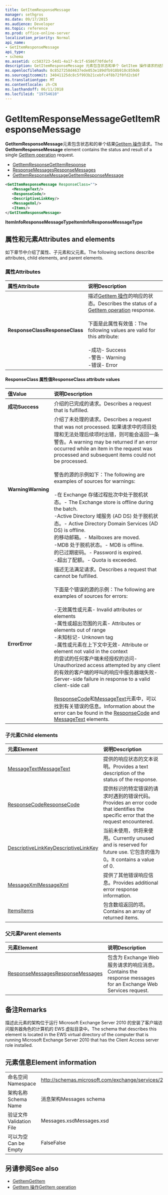 ```yaml
---
title: GetItemResponseMessage
manager: sethgros
ms.date: 09/17/2015
ms.audience: Developer
ms.topic: reference
ms.prod: office-online-server
localization_priority: Normal
api_name:
- GetItemResponseMessage
api_type:
- schema
ms.assetid: cc583723-54d1-4a17-8c1f-6586f70fdefd
description: GetItemResponseMessage 元素包含状态和单个 GetItem 操作请求的结果。
ms.openlocfilehash: 0c8527258d4637ede053e189dfb918b910c859d6
ms.sourcegitcommit: 34041125dc8c5f993b21cebfc4f8b72f0fd2cb6f
ms.translationtype: MT
ms.contentlocale: zh-CN
ms.lasthandoff: 06/11/2018
ms.locfileid: "19754610"
---
```

# <a name="getitemresponsemessage"></a><span data-ttu-id="10e0a-103">GetItemResponseMessage</span><span class="sxs-lookup"><span data-stu-id="10e0a-103">GetItemResponseMessage</span></span>

<span data-ttu-id="10e0a-104">**GetItemResponseMessage**元素包含状态和的单个结果[GetItem 操作](getitem-operation.md)请求。</span><span class="sxs-lookup"><span data-stu-id="10e0a-104">The **GetItemResponseMessage** element contains the status and result of a single [GetItem operation](getitem-operation.md) request.</span></span> 
  
- [<span data-ttu-id="10e0a-105">GetItemResponse</span><span class="sxs-lookup"><span data-stu-id="10e0a-105">GetItemResponse</span></span>](getitemresponse.md) 
- [<span data-ttu-id="10e0a-106">ResponseMessages</span><span class="sxs-lookup"><span data-stu-id="10e0a-106">ResponseMessages</span></span>](responsemessages.md)
- [<span data-ttu-id="10e0a-107">GetItemResponseMessage</span><span class="sxs-lookup"><span data-stu-id="10e0a-107">GetItemResponseMessage</span></span>](getitemresponsemessage.md)
  
```xml
<GetItemResponseMessage ResponseClass="">
   <MessageText/>
   <ResponseCode/>
   <DescriptiveLinkKey/>
   <MessageXml/>
   <Items/>
</GetItemResponseMessage>
```

<span data-ttu-id="10e0a-108">**ItemInfoResponseMessageType**</span><span class="sxs-lookup"><span data-stu-id="10e0a-108">**ItemInfoResponseMessageType**</span></span>

## <a name="attributes-and-elements"></a><span data-ttu-id="10e0a-109">属性和元素</span><span class="sxs-lookup"><span data-stu-id="10e0a-109">Attributes and elements</span></span>

<span data-ttu-id="10e0a-110">如下章节中介绍了属性、子元素和父元素。</span><span class="sxs-lookup"><span data-stu-id="10e0a-110">The following sections describe attributes, child elements, and parent elements.</span></span>
  
### <a name="attributes"></a><span data-ttu-id="10e0a-111">属性</span><span class="sxs-lookup"><span data-stu-id="10e0a-111">Attributes</span></span>

|<span data-ttu-id="10e0a-112">**属性**</span><span class="sxs-lookup"><span data-stu-id="10e0a-112">**Attribute**</span></span>|<span data-ttu-id="10e0a-113">**说明**</span><span class="sxs-lookup"><span data-stu-id="10e0a-113">**Description**</span></span>|
|:-----|:-----|
|<span data-ttu-id="10e0a-114">**ResponseClass**</span><span class="sxs-lookup"><span data-stu-id="10e0a-114">**ResponseClass**</span></span> <br/> | <span data-ttu-id="10e0a-115">描述[GetItem 操作](getitem-operation.md)的响应的状态。</span><span class="sxs-lookup"><span data-stu-id="10e0a-115">Describes the status of a [GetItem operation](getitem-operation.md) response.</span></span> <br/><br/><span data-ttu-id="10e0a-116">下面是此属性有效值：</span><span class="sxs-lookup"><span data-stu-id="10e0a-116">The following values are valid for this attribute:</span></span><br/><br/><span data-ttu-id="10e0a-117">-成功</span><span class="sxs-lookup"><span data-stu-id="10e0a-117">- Success</span></span><br/><span data-ttu-id="10e0a-118">-警告</span><span class="sxs-lookup"><span data-stu-id="10e0a-118">- Warning</span></span><br/><span data-ttu-id="10e0a-119">-错误</span><span class="sxs-lookup"><span data-stu-id="10e0a-119">- Error</span></span> |
   
#### <a name="responseclass-attribute-values"></a><span data-ttu-id="10e0a-120">ResponseClass 属性值</span><span class="sxs-lookup"><span data-stu-id="10e0a-120">ResponseClass attribute values</span></span>

|<span data-ttu-id="10e0a-121">**值**</span><span class="sxs-lookup"><span data-stu-id="10e0a-121">**Value**</span></span>|<span data-ttu-id="10e0a-122">**说明**</span><span class="sxs-lookup"><span data-stu-id="10e0a-122">**Description**</span></span>|
|:-----|:-----|
|<span data-ttu-id="10e0a-123">**成功**</span><span class="sxs-lookup"><span data-stu-id="10e0a-123">**Success**</span></span> <br/> |<span data-ttu-id="10e0a-124">介绍的已完成的请求。</span><span class="sxs-lookup"><span data-stu-id="10e0a-124">Describes a request that is fulfilled.</span></span>  <br/> |
|<span data-ttu-id="10e0a-125">**Warning**</span><span class="sxs-lookup"><span data-stu-id="10e0a-125">**Warning**</span></span> <br/> | <span data-ttu-id="10e0a-126">介绍了未处理的请求。</span><span class="sxs-lookup"><span data-stu-id="10e0a-126">Describes a request that was not processed.</span></span> <span data-ttu-id="10e0a-127">如果请求中的项目处理和无法处理后续项时出错，则可能会返回一条警告。</span><span class="sxs-lookup"><span data-stu-id="10e0a-127">A warning may be returned if an error occurred while an item in the request was processed and subsequent items could not be processed.</span></span><br/><br/><span data-ttu-id="10e0a-128">警告的源的示例如下：</span><span class="sxs-lookup"><span data-stu-id="10e0a-128">The following are examples of sources for warnings:</span></span><br/><br/><span data-ttu-id="10e0a-129">-在 Exchange 存储过程批次中处于脱机状态。</span><span class="sxs-lookup"><span data-stu-id="10e0a-129">- The Exchange store is offline during the batch.</span></span><br/><span data-ttu-id="10e0a-130">-Active Directory 域服务 (AD DS) 处于脱机状态。</span><span class="sxs-lookup"><span data-stu-id="10e0a-130">- Active Directory Domain Services (AD DS) is offline.</span></span><br/><span data-ttu-id="10e0a-131">的移动邮箱。</span><span class="sxs-lookup"><span data-stu-id="10e0a-131">- Mailboxes are moved.</span></span><br/><span data-ttu-id="10e0a-132">-MDB 处于脱机状态。</span><span class="sxs-lookup"><span data-stu-id="10e0a-132">- MDB is offline.</span></span><br/><span data-ttu-id="10e0a-133">的已过期密码。</span><span class="sxs-lookup"><span data-stu-id="10e0a-133">- Password is expired.</span></span>  <br/><span data-ttu-id="10e0a-134">-超出了配额。</span><span class="sxs-lookup"><span data-stu-id="10e0a-134">- Quota is exceeded.</span></span> |
|<span data-ttu-id="10e0a-135">**Error**</span><span class="sxs-lookup"><span data-stu-id="10e0a-135">**Error**</span></span> <br/> | <span data-ttu-id="10e0a-136">描述无法满足请求。</span><span class="sxs-lookup"><span data-stu-id="10e0a-136">Describes a request that cannot be fulfilled.</span></span><br/><br/><span data-ttu-id="10e0a-137">下面是个错误的源的示例：</span><span class="sxs-lookup"><span data-stu-id="10e0a-137">The following are examples of sources for errors:</span></span><br/><br/><span data-ttu-id="10e0a-138">-无效属性或元素</span><span class="sxs-lookup"><span data-stu-id="10e0a-138">- Invalid attributes or elements</span></span><br/><span data-ttu-id="10e0a-139">-属性或超出范围的元素</span><span class="sxs-lookup"><span data-stu-id="10e0a-139">- Attributes or elements out of range</span></span><br/><span data-ttu-id="10e0a-140">-未知标记</span><span class="sxs-lookup"><span data-stu-id="10e0a-140">- Unknown tag</span></span><br/><span data-ttu-id="10e0a-141">-属性或元素在上下文中无效</span><span class="sxs-lookup"><span data-stu-id="10e0a-141">- Attribute or element not valid in the context</span></span><br/><span data-ttu-id="10e0a-142">的尝试的任何客户端未经授权的访问</span><span class="sxs-lookup"><span data-stu-id="10e0a-142">- Unauthorized access attempted by any client</span></span><br/><span data-ttu-id="10e0a-143">的有效的客户端的呼叫的响应中服务器端失败</span><span class="sxs-lookup"><span data-stu-id="10e0a-143">- Server-side failure in response to a valid client-side call</span></span><br/><br/><span data-ttu-id="10e0a-144">[ResponseCode](responsecode.md)和[MessageText](messagetext.md)元素中，可以找到有关错误的信息。</span><span class="sxs-lookup"><span data-stu-id="10e0a-144">Information about the error can be found in the [ResponseCode](responsecode.md) and [MessageText](messagetext.md) elements.</span></span> |
   
### <a name="child-elements"></a><span data-ttu-id="10e0a-145">子元素</span><span class="sxs-lookup"><span data-stu-id="10e0a-145">Child elements</span></span>

|<span data-ttu-id="10e0a-146">**元素**</span><span class="sxs-lookup"><span data-stu-id="10e0a-146">**Element**</span></span>|<span data-ttu-id="10e0a-147">**说明**</span><span class="sxs-lookup"><span data-stu-id="10e0a-147">**Description**</span></span>|
|:-----|:-----|
|[<span data-ttu-id="10e0a-148">MessageText</span><span class="sxs-lookup"><span data-stu-id="10e0a-148">MessageText</span></span>](messagetext.md) <br/> |<span data-ttu-id="10e0a-149">提供的响应状态的文本说明。</span><span class="sxs-lookup"><span data-stu-id="10e0a-149">Provides a text description of the status of the response.</span></span>  <br/> |
|[<span data-ttu-id="10e0a-150">ResponseCode</span><span class="sxs-lookup"><span data-stu-id="10e0a-150">ResponseCode</span></span>](responsecode.md) <br/> |<span data-ttu-id="10e0a-151">提供标识的特定错误的请求时遇到的错误代码。</span><span class="sxs-lookup"><span data-stu-id="10e0a-151">Provides an error code that identifies the specific error that the request encountered.</span></span>  <br/> |
|[<span data-ttu-id="10e0a-152">DescriptiveLinkKey</span><span class="sxs-lookup"><span data-stu-id="10e0a-152">DescriptiveLinkKey</span></span>](descriptivelinkkey.md) <br/> |<span data-ttu-id="10e0a-153">当前未使用，供将来使用。</span><span class="sxs-lookup"><span data-stu-id="10e0a-153">Currently unused and is reserved for future use.</span></span> <span data-ttu-id="10e0a-154">它包含的值为 0。</span><span class="sxs-lookup"><span data-stu-id="10e0a-154">It contains a value of 0.</span></span>  <br/> |
|[<span data-ttu-id="10e0a-155">MessageXml</span><span class="sxs-lookup"><span data-stu-id="10e0a-155">MessageXml</span></span>](messagexml.md) <br/> |<span data-ttu-id="10e0a-156">提供了其他错误响应信息。</span><span class="sxs-lookup"><span data-stu-id="10e0a-156">Provides additional error response information.</span></span>  <br/> |
|[<span data-ttu-id="10e0a-157">Items</span><span class="sxs-lookup"><span data-stu-id="10e0a-157">Items</span></span>](items.md) <br/> |<span data-ttu-id="10e0a-158">包含数组返回的项。</span><span class="sxs-lookup"><span data-stu-id="10e0a-158">Contains an array of returned items.</span></span>  <br/> |
   
### <a name="parent-elements"></a><span data-ttu-id="10e0a-159">父元素</span><span class="sxs-lookup"><span data-stu-id="10e0a-159">Parent elements</span></span>

|<span data-ttu-id="10e0a-160">**元素**</span><span class="sxs-lookup"><span data-stu-id="10e0a-160">**Element**</span></span>|<span data-ttu-id="10e0a-161">**说明**</span><span class="sxs-lookup"><span data-stu-id="10e0a-161">**Description**</span></span>|
|:-----|:-----|
|[<span data-ttu-id="10e0a-162">ResponseMessages</span><span class="sxs-lookup"><span data-stu-id="10e0a-162">ResponseMessages</span></span>](responsemessages.md) <br/> |<span data-ttu-id="10e0a-163">包含为 Exchange Web 服务请求的响应消息。</span><span class="sxs-lookup"><span data-stu-id="10e0a-163">Contains the response messages for an Exchange Web Services request.</span></span>  <br/> |
   
## <a name="remarks"></a><span data-ttu-id="10e0a-164">备注</span><span class="sxs-lookup"><span data-stu-id="10e0a-164">Remarks</span></span>

<span data-ttu-id="10e0a-165">描述此元素的架构位于运行 Microsoft Exchange Server 2010 的安装了客户端访问服务器角色的计算机的 EWS 虚拟目录中。</span><span class="sxs-lookup"><span data-stu-id="10e0a-165">The schema that describes this element is located in the EWS virtual directory of the computer that is running Microsoft Exchange Server 2010 that has the Client Access server role installed.</span></span>
  
## <a name="element-information"></a><span data-ttu-id="10e0a-166">元素信息</span><span class="sxs-lookup"><span data-stu-id="10e0a-166">Element information</span></span>

|||
|:-----|:-----|
|<span data-ttu-id="10e0a-167">命名空间</span><span class="sxs-lookup"><span data-stu-id="10e0a-167">Namespace</span></span>  <br/> |http://schemas.microsoft.com/exchange/services/2006/messages  <br/> |
|<span data-ttu-id="10e0a-168">架构名称</span><span class="sxs-lookup"><span data-stu-id="10e0a-168">Schema Name</span></span>  <br/> |<span data-ttu-id="10e0a-169">消息架构</span><span class="sxs-lookup"><span data-stu-id="10e0a-169">Messages schema</span></span>  <br/> |
|<span data-ttu-id="10e0a-170">验证文件</span><span class="sxs-lookup"><span data-stu-id="10e0a-170">Validation File</span></span>  <br/> |<span data-ttu-id="10e0a-171">Messages.xsd</span><span class="sxs-lookup"><span data-stu-id="10e0a-171">Messages.xsd</span></span>  <br/> |
|<span data-ttu-id="10e0a-172">可以为空</span><span class="sxs-lookup"><span data-stu-id="10e0a-172">Can be Empty</span></span>  <br/> |<span data-ttu-id="10e0a-173">False</span><span class="sxs-lookup"><span data-stu-id="10e0a-173">False</span></span>  <br/> |
   
## <a name="see-also"></a><span data-ttu-id="10e0a-174">另请参阅</span><span class="sxs-lookup"><span data-stu-id="10e0a-174">See also</span></span>

- [<span data-ttu-id="10e0a-175">GetItem</span><span class="sxs-lookup"><span data-stu-id="10e0a-175">GetItem</span></span>](getitem.md)
- [<span data-ttu-id="10e0a-176">GetItem 操作</span><span class="sxs-lookup"><span data-stu-id="10e0a-176">GetItem operation</span></span>](getitem-operation.md)

